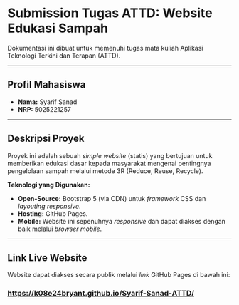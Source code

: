 # Submission Tugas ATTD: Website Edukasi Sampah

Dokumentasi ini dibuat untuk memenuhi tugas mata kuliah Aplikasi Teknologi Terkini dan Terapan (ATTD).

---

## Profil Mahasiswa

-   **Nama:** Syarif Sanad
-   **NRP:** 5025221257

---

## Deskripsi Proyek

Proyek ini adalah sebuah *simple website* (statis) yang bertujuan untuk memberikan edukasi dasar kepada masyarakat mengenai pentingnya pengelolaan sampah melalui metode 3R (Reduce, Reuse, Recycle).

**Teknologi yang Digunakan:**
* **Open-Source:** Bootstrap 5 (via CDN) untuk *framework* CSS dan *layouting responsive*.
* **Hosting:** GitHub Pages.
* **Mobile:** Website ini sepenuhnya *responsive* dan dapat diakses dengan baik melalui *browser mobile*.

---

## Link Live Website

Website dapat diakses secara publik melalui *link* GitHub Pages di bawah ini:

### **https://k08e24bryant.github.io/Syarif-Sanad-ATTD/**
